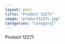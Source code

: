 ```yaml
---
layout: post
title: "Product 12271"
image: "product12271.jpg"
categories: "category1"
---
```

Product 12271
